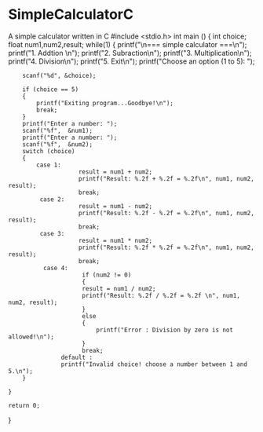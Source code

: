 # SimpleCalculatorC
A simple calculator written in C 
#include <stdio.h>
int main ()
{
    int choice;
    float num1,num2,result;
    while(1)
    {
        printf("\n=== simple calculator ===\n");
        printf("1.  Addtion \n");
        printf("2.  Subraction\n");
        printf("3.  Multiplication\n");
        printf("4.  Division\n");
        printf("5.  Exit\n");
        printf("Choose an option (1 to 5): ");
        
        scanf("%d", &choice);
        
        if (choice == 5)
        {
            printf("Exiting program...Goodbye!\n");
            break;
        }
        printf("Enter a number: ");
        scanf("%f",  &num1);
        printf("Enter a number: ");
        scanf("%f",  &num2);
        switch (choice)
        {
            case 1:
                        result = num1 + num2;
                        printf("Result: %.2f + %.2f = %.2f\n", num1, num2, result);
                        break;
             case 2:
                        result = num1 - num2;
                        printf("Result: %.2f - %.2f = %.2f\n", num1, num2, result);
                        break;
             case 3:
                        result = num1 * num2;
                        printf("Result: %.2f * %.2f = %.2f\n", num1, num2, result);
                        break;
              case 4:
                         if (num2 != 0)
                         {
                         result = num1 / num2;
                         printf("Result: %.2f / %.2f = %.2f \n", num1, num2, result);
                         }
                         else
                         {
                             printf("Error : Division by zero is not allowed!\n");
                         }
                         break;
                   default :
                   printf("Invalid choice! choose a number between 1 and 5.\n");
        }
        
    }
    
    return 0;
}